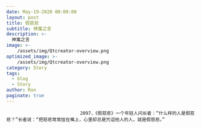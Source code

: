 ```yaml
---
date: May-19-2020 00:00:00
layout: post
title: 假慈悲
subtitle: 神寓之言
description: >-
  神寓之言
image: >-
    /assets/img/Qtcreator-overview.png
optimized_image: >-
    /assets/img/Qtcreator-overview.png
category: Story
tags:
  - blog
  - Story
author: Ron
paginate: true
---
```


							　　2097，《假慈悲》一个年轻人问长者：“什么样的人是假慈悲？”长者说：“把慈悲常常挂在嘴上，心里却总是咒诅他人的人，就是假慈悲。”
							
							
						